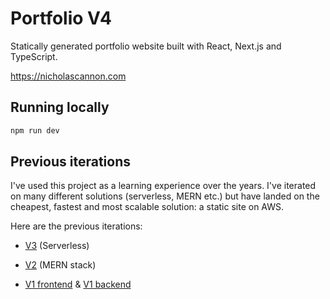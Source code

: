 # Portfolio V4

Statically generated portfolio website built with React, Next.js and TypeScript.

https://nicholascannon.com

## Running locally

```bash
npm run dev
```

## Previous iterations

I've used this project as a learning experience over the years.
I've iterated on many different solutions (serverless, MERN etc.) but have landed on the cheapest, fastest and most scalable solution: a static site on AWS.

Here are the previous iterations:

-   [V3](https://github.com/nicholascannon/portfolio-v3) (Serverless)

-   [V2](https://github.com/nicholascannon/portfolio2.0) (MERN stack)

-   [V1 frontend](https://github.com/nicholascannon/portfolio) & [V1 backend](https://github.com/nicholascannon/portfolio-backend)

